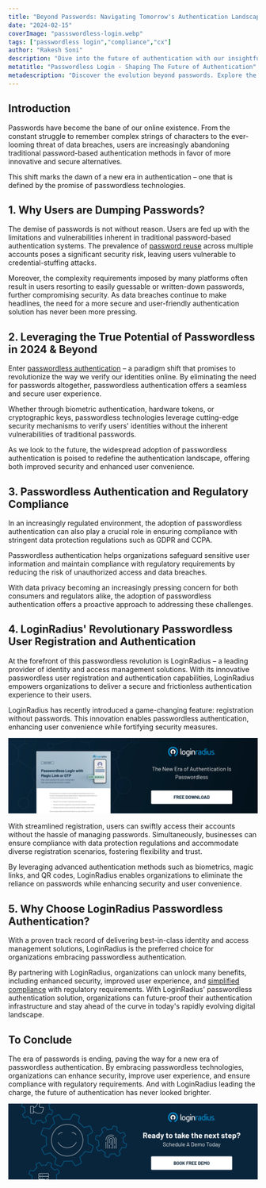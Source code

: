 ```yaml
---
title: "Beyond Passwords: Navigating Tomorrow's Authentication Landscape"
date: "2024-02-15"
coverImage: "passswordless-login.webp"
tags: ["passwordless login","compliance","cx"]
author: "Rakesh Soni"
description: "Dive into the future of authentication with our insightful exploration of passwordless technology. Learn why users are abandoning passwords, how passwordless authentication ensures compliance, and why LoginRadius is the top choice for a secure and frictionless authentication experience."
metatitle: "Passwordless Login - Shaping The Future of Authentication"
metadescription: "Discover the evolution beyond passwords. Explore the benefits of passwordless technology and why LoginRadius leads the way."
---
```

## Introduction

Passwords have become the bane of our online existence. From the constant struggle to remember complex strings of characters to the ever-looming threat of data breaches, users are increasingly abandoning traditional password-based authentication methods in favor of more innovative and secure alternatives. 

This shift marks the dawn of a new era in authentication – one that is defined by the promise of passwordless technologies. 

## 1. Why Users are Dumping Passwords?

The demise of passwords is not without reason. Users are fed up with the limitations and vulnerabilities inherent in traditional password-based authentication systems. The prevalence of [password reuse](https://www.loginradius.com/blog/identity/password-history-expiration-complexity/) across multiple accounts poses a significant security risk, leaving users vulnerable to credential-stuffing attacks. 

Moreover, the complexity requirements imposed by many platforms often result in users resorting to easily guessable or written-down passwords, further compromising security. As data breaches continue to make headlines, the need for a more secure and user-friendly authentication solution has never been more pressing.

## 2. Leveraging the True Potential of Passwordless in 2024 & Beyond

Enter [passwordless authentication](https://www.loginradius.com/passwordless-login/) – a paradigm shift that promises to revolutionize the way we verify our identities online. By eliminating the need for passwords altogether, passwordless authentication offers a seamless and secure user experience. 

Whether through biometric authentication, hardware tokens, or cryptographic keys, passwordless technologies leverage cutting-edge security mechanisms to verify users' identities without the inherent vulnerabilities of traditional passwords. 

As we look to the future, the widespread adoption of passwordless authentication is poised to redefine the authentication landscape, offering both improved security and enhanced user convenience.

## 3. Passwordless Authentication and Regulatory Compliance

In an increasingly regulated environment, the adoption of passwordless authentication can also play a crucial role in ensuring compliance with stringent data protection regulations such as GDPR and CCPA. 

Passwordless authentication helps organizations safeguard sensitive user information and maintain compliance with regulatory requirements by reducing the risk of unauthorized access and data breaches. 

With data privacy becoming an increasingly pressing concern for both consumers and regulators alike, the adoption of passwordless authentication offers a proactive approach to addressing these challenges.

## 4. LoginRadius' Revolutionary Passwordless User Registration and Authentication

At the forefront of this passwordless revolution is LoginRadius – a leading provider of identity and access management solutions. With its innovative passwordless user registration and authentication capabilities, LoginRadius empowers organizations to deliver a secure and frictionless authentication experience to their users. 

LoginRadius has recently introduced a game-changing feature: registration without passwords. This innovation enables passwordless authentication, enhancing user convenience while fortifying security measures. 

[![DS-passwordless-magic-link](DS-passwordless-magic-link.webp)](https://www.loginradius.com/resource/passwordless-login-magic-link-otp-datasheet)

With streamlined registration, users can swiftly access their accounts without the hassle of managing passwords. Simultaneously, businesses can ensure compliance with data protection regulations and accommodate diverse registration scenarios, fostering flexibility and trust.

By leveraging advanced authentication methods such as biometrics, magic links, and QR codes, LoginRadius enables organizations to eliminate the reliance on passwords while enhancing security and user convenience.

## 5. Why Choose LoginRadius Passwordless Authentication?

With a proven track record of delivering best-in-class identity and access management solutions, LoginRadius is the preferred choice for organizations embracing passwordless authentication. 

By partnering with LoginRadius, organizations can unlock many benefits, including enhanced security, improved user experience, and [simplified compliance](https://www.loginradius.com/compliances/) with regulatory requirements. With LoginRadius' passwordless authentication solution, organizations can future-proof their authentication infrastructure and stay ahead of the curve in today's rapidly evolving digital landscape.

## To Conclude 

The era of passwords is ending, paving the way for a new era of passwordless authentication. By embracing passwordless technologies, organizations can enhance security, improve user experience, and ensure compliance with regulatory requirements. And with LoginRadius leading the charge, the future of authentication has never looked brighter. 

[![book-a-free-demo-loginradius](../../assets/book-a-demo-loginradius.webp)](https://www.loginradius.com/contact-us?utm_source=blog&utm_medium=web&utm_campaign=passwordless-login-future-authentication)